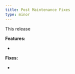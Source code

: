 ```yaml
---
title: Post Maintenance Fixes
type: minor
---
```


This release

**Features:**

* 


**Fixes:**

* 
